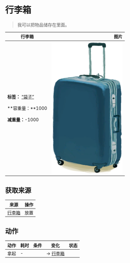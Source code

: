 # 行李箱  
> 我可以把物品储存在里面。  
  
  行李箱  |   图片   
 ----  |  ----:   
 **标签：**	[“袋子”](tag_Bag.md)<br><br>**容重量：**1000<br><br>**减重量：**-1000  |  ![](Sprite/LuggageBlue.png)   
  
## 获取来源  
来源  |  操作  
----  |  ----  
[行李箱](LuggageA.md)  |  放置  
## 动作  
动作  |  耗时  |  条件  |  变化  |  状态  
----  |  ----  |  ----  |  ----  |  ----  
拿起<br>  |  -  |    |  → [行李箱](LuggageA.md)<br>  |    
